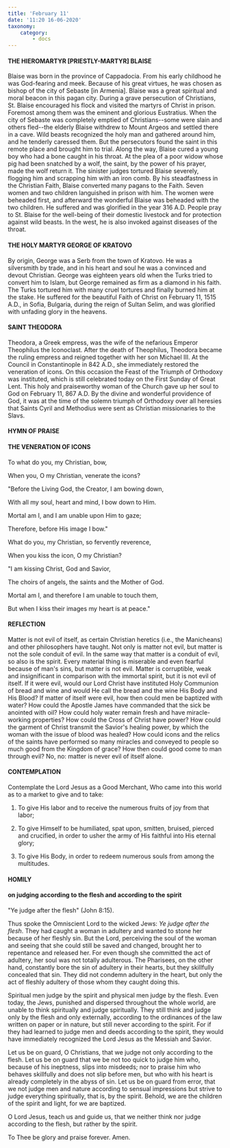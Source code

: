 ```yaml
---
title: 'February 11'
date: '11:20 16-06-2020'
taxonomy:
    category:
        - docs
---
```


#### THE HIEROMARTYR [PRIESTLY-MARTYR] BLAISE

Blaise was born in the province of Cappadocia. From his early childhood he was God-fearing and meek. Because of his great virtues, he was chosen as bishop of the city of Sebaste [in Armenia]. Blaise was a great spiritual and moral beacon in this pagan city. During a grave persecution of Christians, St. Blaise encouraged his flock and visited the martyrs of Christ in prison. Foremost among them was the eminent and glorious Eustratius. When the city of Sebaste was completely emptied of Christians--some were slain and others fled--the elderly Blaise withdrew to Mount Argeos and settled there in a cave. Wild beasts recognized the holy man and gathered around him, and he tenderly caressed them. But the persecutors found the saint in this remote place and brought him to trial. Along the way, Blaise cured a young boy who had a bone caught in his throat. At the plea of a poor widow whose pig had been snatched by a wolf, the saint, by the power of his prayer, made the wolf return it. The sinister judges tortured Blaise severely, flogging him and scrapping him with an iron comb. By his steadfastness in the Christian Faith, Blaise converted many pagans to the Faith. Seven women and two children languished in prison with him. The women were beheaded first, and afterward the wonderful Blaise was beheaded with the two children. He suffered and was glorified in the year 316 A.D. People pray to St. Blaise for the well-being of their domestic livestock and for protection against wild beasts. In the west, he is also invoked against diseases of the throat.

#### THE HOLY MARTYR GEORGE OF KRATOVO

By origin, George was a Serb from the town of Kratovo. He was a silversmith by trade, and in his heart and soul he was a convinced and devout Christian. George was eighteen years old when the Turks tried to convert him to Islam, but George remained as firm as a diamond in his faith. The Turks tortured him with many cruel tortures and finally burned him at the stake. He suffered for the beautiful Faith of Christ on February 11, 1515 A.D., in Sofia, Bulgaria, during the reign of Sultan Selim, and was glorified with unfading glory in the heavens.

#### SAINT THEODORA

Theodora, a Greek empress, was the wife of the nefarious Emperor Theophilus the Iconoclast. After the death of Theophilus, Theodora became the ruling empress and reigned together with her son Michael III. At the Council in Constantinople in 842 A.D., she immediately restored the veneration of icons. On this occasion the Feast of the Triumph of Orthodoxy was instituted, which is still celebrated today on the First Sunday of Great Lent. This holy and praiseworthy woman of the Church gave up her soul to God on February 11, 867 A.D. By the divine and wonderful providence of God, it was at the time of the solemn triumph of Orthodoxy over all heresies that Saints Cyril and Methodius were sent as Christian missionaries to the Slavs.



#### HYMN OF PRAISE

#### THE VENERATION OF ICONS

To what do you, my Christian, bow,

When you, O my Christian, venerate the icons?

"Before the Living God, the Creator, I am bowing down,

With all my soul, heart and mind, I bow down to Him.

Mortal am I, and I am unable upon Him to gaze;

Therefore, before His image I bow."

What do you, my Christian, so fervently reverence,

When you kiss the icon, O my Christian?

"I am kissing Christ, God and Savior,

The choirs of angels, the saints and the Mother of God.

Mortal am I, and therefore I am unable to touch them,

But when I kiss their images my heart is at peace."



#### REFLECTION

Matter is not evil of itself, as certain Christian heretics (i.e., the Manicheans) and other philosophers have taught. Not only is matter not evil, but matter is not the sole conduit of evil. In the same way that matter is a conduit of evil, so also is the spirit. Every material thing is miserable and even fearful because of man's sins, but matter is not evil. Matter is corruptible, weak and insignificant in comparison with the immortal spirit, but it is not evil of itself. If it were evil, would our Lord Christ have instituted Holy Communion of bread and wine and would He call the bread and the wine His Body and His Blood? If matter of itself were evil, how then could men be baptized with water? How could the Apostle James have commanded that the sick be anointed with oil? How could holy water remain fresh and have miracle-working properties? How could the Cross of Christ have power? How could the garment of Christ transmit the Savior's healing power, by which the woman with the issue of blood was healed? How could icons and the relics of the saints have performed so many miracles and conveyed to people so much good from the Kingdom of grace? How then could good come to man through evil? No, no: matter is never evil of itself alone.

#### CONTEMPLATION

Contemplate the Lord Jesus as a Good Merchant, Who came into this world as to a market to give and to take:

1.  To give His labor and to receive the numerous fruits of joy from that labor;

1.  To give Himself to be humiliated, spat upon, smitten, bruised, pierced and crucified, in order to usher the army of His faithful into His eternal glory;

1.  To give His Body, in order to redeem numerous souls from among the multitudes.



#### HOMILY

#### on judging according to the flesh and according to the spirit

"Ye judge after the flesh" (John 8:15).

Thus spoke the Omniscient Lord to the wicked Jews: *Ye judge after the flesh*. They had caught a woman in adultery and wanted to stone her because of her fleshly sin. But the Lord, perceiving the soul of the woman and seeing that she could still be saved and changed, brought her to repentance and released her. For even though she committed the act of adultery, her soul was not totally adulterous. The Pharisees, on the other hand, constantly bore the sin of adultery in their hearts, but they skillfully concealed that sin. They did not condemn adultery in the heart, but only the act of fleshly adultery of those whom they caught doing this.

Spiritual men judge by the spirit and physical men judge by the flesh. Even today, the Jews, punished and dispersed throughout the whole world, are unable to think spiritually and judge spiritually. They still think and judge only by the flesh and only externally, according to the ordinances of the law written on paper or in nature, but still never according to the spirit. For if they had learned to judge men and deeds according to the spirit, they would have immediately recognized the Lord Jesus as the Messiah and Savior.

Let us be on guard, O Christians, that we judge not only according to the flesh. Let us be on guard that we be not too quick to judge him who, because of his ineptness, slips into misdeeds; nor to praise him who behaves skillfully and does not slip before men, but who with his heart is already completely in the abyss of sin. Let us be on guard from error, that we not judge men and nature according to sensual impressions but strive to judge everything spiritually, that is, by the spirit. Behold, we are the children of the spirit and light, for we are baptized.

O Lord Jesus, teach us and guide us, that we neither think nor judge according to the flesh, but rather by the spirit.

To Thee be glory and praise forever. Amen.

 
